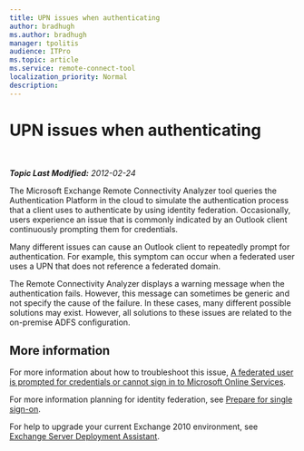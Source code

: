 ```yaml
---
title: UPN issues when authenticating
author: bradhugh
ms.author: bradhugh
manager: tpolitis
audience: ITPro 
ms.topic: article 
ms.service: remote-connect-tool
localization_priority: Normal
description: 
---
```


<div data-xmlns="http://www.w3.org/1999/xhtml">

<div class="topic" data-xmlns="http://www.w3.org/1999/xhtml" data-msxsl="urn:schemas-microsoft-com:xslt" data-cs="http://msdn.microsoft.com/en-us/">

<div data-asp="http://msdn2.microsoft.com/asp">

# UPN issues when authenticating

</div>

<div id="mainSection">

<div id="mainBody">

<span> </span>

_**Topic Last Modified:** 2012-02-24_

The Microsoft Exchange Remote Connectivity Analyzer tool queries the Authentication Platform in the cloud to simulate the authentication process that a client uses to authenticate by using identity federation. Occasionally, users experience an issue that is commonly indicated by an Outlook client continuously prompting them for credentials.

<div id="sectionSection0" class="section">

Many different issues can cause an Outlook client to repeatedly prompt for authentication. For example, this symptom can occur when a federated user uses a UPN that does not reference a federated domain.

The Remote Connectivity Analyzer displays a warning message when the authentication fails. However, this message can sometimes be generic and not specify the cause of the failure. In these cases, many different possible solutions may exist. However, all solutions to these issues are related to the on-premise ADFS configuration.

<div>

## More information

For more information about how to troubleshoot this issue, [A federated user is prompted for credentials or cannot sign in to Microsoft Online Services](http://support.microsoft.com/kb/2392130).

For more information planning for identity federation, see [Prepare for single sign-on](http://onlinehelp.microsoft.com/en-us/office365-enterprises/ff652540.aspx).

For help to upgrade your current Exchange 2010 environment, see [Exchange Server Deployment Assistant](http://technet.microsoft.com/en-us/exdeploy2010/default.aspx).

</div>

</div>

</div>

<span> </span>

</div>

</div>

</div>

